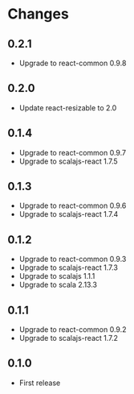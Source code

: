 # Changes

## 0.2.1

* Upgrade to react-common 0.9.8

## 0.2.0

* Update react-resizable to 2.0

## 0.1.4

* Upgrade to react-common 0.9.7
* Upgrade to scalajs-react 1.7.5

## 0.1.3

* Upgrade to react-common 0.9.6
* Upgrade to scalajs-react 1.7.4

## 0.1.2

* Upgrade to react-common 0.9.3
* Upgrade to scalajs-react 1.7.3
* Upgrade to scalajs 1.1.1
* Upgrade to scala 2.13.3

## 0.1.1

* Upgrade to react-common 0.9.2
* Upgrade to scalajs-react 1.7.2

## 0.1.0

* First release
